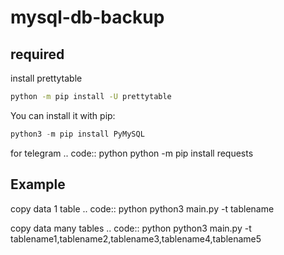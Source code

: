 # mysql-db-backup

required
--------
install prettytable
```sh
python -m pip install -U prettytable
```

You can install it with pip:
```python
python3 -m pip install PyMySQL
```

for telegram
.. code:: python
    python -m pip install requests

Example
-------
copy data 1 table
.. code:: python
    python3 main.py -t tablename

copy data many tables
    .. code:: python
    python3 main.py -t tablename1,tablename2,tablename3,tablename4,tablename5